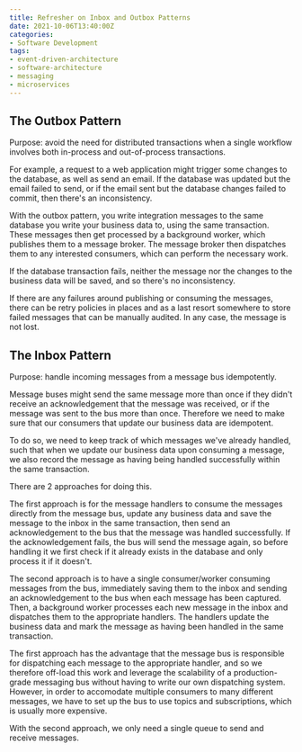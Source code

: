 ```yaml
---
title: Refresher on Inbox and Outbox Patterns
date: 2021-10-06T13:40:00Z
categories:
- Software Development
tags:
- event-driven-architecture
- software-architecture
- messaging
- microservices
---
```


## The Outbox Pattern

Purpose: avoid the need for distributed transactions when a single workflow involves both in-process and out-of-process transactions.

For example, a request to a web application might trigger some changes to the database, as well as send an email. If the database was updated but the email failed to send, or if the email sent but the database changes failed to commit, then there's an inconsistency.

With the outbox pattern, you write integration messages to the same database you write your business data to, using the same transaction. These messages then get processed by a background worker, which publishes them to a message broker. The message broker then dispatches them to any interested consumers, which can perform the necessary work.

If the database transaction fails, neither the message nor the changes to the business data will be saved, and so there's no inconsistency.

If there are any failures around publishing or consuming the messages, there can be retry policies in places and as a last resort somewhere to store failed messages that can be manually audited. In any case, the message is not lost.

## The Inbox Pattern

Purpose: handle incoming messages from a message bus idempotently.

Message buses might send the same message more than once if they didn't receive an acknowledgement that the message was received, or if the message was sent to the bus more than once. Therefore we need to make sure that our consumers that update our business data are idempotent.

To do so, we need to keep track of which messages we've already handled, such that when we update our business data upon consuming a message, we also record the message as having being handled successfully within the same transaction.

There are 2 approaches for doing this.

The first approach is for the message handlers to consume the messages directly from the message bus, update any business data and save the message to the inbox in the same transaction, then send an acknowledgement to the bus that the message was handled successfully. If the acknowledgement fails, the bus will send the message again, so before handling it we first check if it already exists in the database and only process it if it doesn't.

The second approach is to have a single consumer/worker consuming messages from the bus, immediately saving them to the inbox and sending an acknowledgement to the bus when each message has been captured. Then, a background worker processes each new message in the inbox and dispatches them to the appropriate handlers. The handlers update the business data and mark the message as having been handled in the same transaction.

The first approach has the advantage that the message bus is responsible for dispatching each message to the appropriate handler, and so we therefore off-load this work and leverage the scalability of a production-grade messaging bus without having to write our own dispatching system. However, in order to accomodate multiple consumers to many different messages, we have to set up the bus to use topics and subscriptions, which is usually more expensive.

With the second approach, we only need a single queue to send and receive messages.
